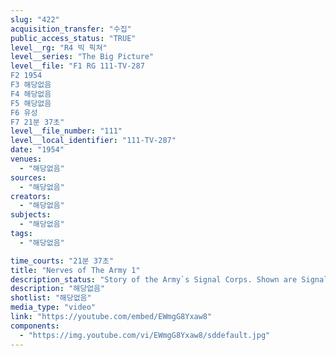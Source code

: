 ```yaml
---
slug: "422"
acquisition_transfer: "수집"
public_access_status: "TRUE"
level__rg: "R4 빅 픽쳐"
level__series: "The Big Picture"
level__file: "F1 RG 111-TV-287
F2 1954
F3 해당없음
F4 해당없음
F5 해당없음
F6 유성
F7 21분 37초"
level__file_number: "111"
level__local_identifier: "111-TV-287"
date: "1954"
venues: 
  - "해당없음"
sources: 
  - "해당없음"
creators: 
  - "해당없음"
subjects: 
  - "해당없음"
tags: 
  - "해당없음"

time_courts: "21분 37초"
title: "Nerves of The Army 1"
description_status: "Story of the Army`s Signal Corps. Shown are Signal Corps Engineering Laboratories, Fort Monmouth, N.J., and The Army Electronic Proving Ground Fort Huachuca, Arizona."
description: "해당없음"
shotlist: "해당없음"
media_type: "video"
link: "https://youtube.com/embed/EWmgG8Yxaw8"
components: 
  - "https://img.youtube.com/vi/EWmgG8Yxaw8/sddefault.jpg"
---
```

